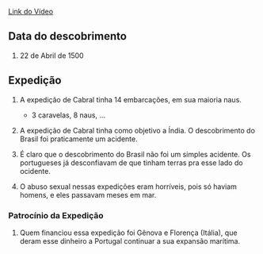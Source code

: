 [Link do Vídeo](https://youtu.be/byB2s3BM7Y8)

## Data do descobrimento 
1. 22 de Abril de 1500

## Expedição
1. A expedição de Cabral tinha 14 embarcações, em sua maioria naus.
	- 3 caravelas, 8 naus, ... 

2. A expedição de Cabral tinha como objetivo a Índia. O descobrimento do Brasil foi praticamente um acidente. 
3. É claro que o descobrimento do Brasil não foi um simples acidente. Os portugueses já desconfiavam de que tinham terras pra esse lado do ocidente. 
4. O abuso sexual nessas expedições eram horríveis, pois só haviam homens, e eles passavam meses em mar. 

### Patrocínio da Expedição 

1. Quem financiou essa expedição foi Gênova e Florença (Itália), que deram esse dinheiro a Portugal continuar a sua expansão marítima. 